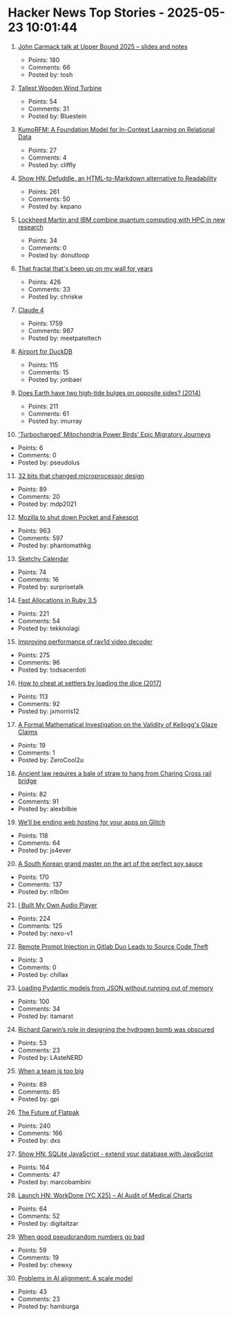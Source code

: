 # Hacker News Top Stories - 2025-05-23 10:01:44

1. [John Carmack talk at Upper Bound 2025 – slides and notes](https://twitter.com/ID_AA_Carmack/status/1925710474366034326)
   - Points: 180
   - Comments: 66
   - Posted by: tosh

2. [Tallest Wooden Wind Turbine](https://modvion.com/)
   - Points: 54
   - Comments: 31
   - Posted by: Bluestein

3. [KumoRFM: A Foundation Model for In-Context Learning on Relational Data](https://kumo.ai/company/news/kumo-relational-foundation-model/)
   - Points: 27
   - Comments: 4
   - Posted by: cliffly

4. [Show HN: Defuddle, an HTML-to-Markdown alternative to Readability](https://github.com/kepano/defuddle)
   - Points: 261
   - Comments: 50
   - Posted by: kepano

5. [Lockheed Martin and IBM combine quantum computing with HPC in new research](https://www.ibm.com/quantum/blog/lockheed-martin-sqd)
   - Points: 34
   - Comments: 0
   - Posted by: donutloop

6. [That fractal that's been up on my wall for years](https://chriskw.xyz/2025/05/21/Fractal/)
   - Points: 426
   - Comments: 33
   - Posted by: chriskw

7. [Claude 4](https://www.anthropic.com/news/claude-4)
   - Points: 1759
   - Comments: 987
   - Posted by: meetpateltech

8. [Airport for DuckDB](https://airport.query.farm/)
   - Points: 115
   - Comments: 15
   - Posted by: jonbaer

9. [Does Earth have two high-tide bulges on opposite sides? (2014)](http://physics.stackexchange.com/questions/121830/does-earth-really-have-two-high-tide-bulges-on-opposite-sides)
   - Points: 211
   - Comments: 61
   - Posted by: imurray

10. ['Turbocharged' Mitochondria Power Birds' Epic Migratory Journeys](https://www.quantamagazine.org/turbocharged-mitochondria-power-birds-epic-migratory-journeys-20250519/)
   - Points: 6
   - Comments: 0
   - Posted by: pseudolus

11. [32 bits that changed microprocessor design](https://spectrum.ieee.org/bellmac-32-ieee-milestone)
   - Points: 89
   - Comments: 20
   - Posted by: mdp2021

12. [Mozilla to shut down Pocket and Fakespot](https://support.mozilla.org/en-US/kb/future-of-pocket)
   - Points: 963
   - Comments: 597
   - Posted by: phantomathkg

13. [Sketchy Calendar](https://www.inkandswitch.com/ink/notes/sketchy-calendar/)
   - Points: 74
   - Comments: 16
   - Posted by: surprisetalk

14. [Fast Allocations in Ruby 3.5](https://railsatscale.com/2025-05-21-fast-allocations-in-ruby-3-5/)
   - Points: 221
   - Comments: 54
   - Posted by: tekknolagi

15. [Improving performance of rav1d video decoder](https://ohadravid.github.io/posts/2025-05-rav1d-faster/)
   - Points: 275
   - Comments: 96
   - Posted by: todsacerdoti

16. [How to cheat at settlers by loading the dice (2017)](https://izbicki.me/blog/how-to-cheat-at-settlers-of-catan-by-loading-the-dice-and-prove-it-with-p-values.html)
   - Points: 113
   - Comments: 92
   - Posted by: jxmorris12

17. [A Formal Mathematical Investigation on the Validity of Kellogg's Glaze Claims](https://old.reddit.com/r/theydidthemath/comments/1iljmig/_/)
   - Points: 19
   - Comments: 1
   - Posted by: ZeroCool2u

18. [Ancient law requires a bale of straw to hang from Charing Cross rail bridge](https://www.ianvisits.co.uk/articles/ancient-law-requires-a-bale-of-hay-to-hang-from-charing-cross-rail-bridge-81318/)
   - Points: 82
   - Comments: 91
   - Posted by: alexbilbie

19. [We’ll be ending web hosting for your apps on Glitch](https://blog.glitch.com/post/changes-are-coming-to-glitch/)
   - Points: 118
   - Comments: 64
   - Posted by: js4ever

20. [A South Korean grand master on the art of the perfect soy sauce](https://www.theguardian.com/world/2025/may/21/without-time-there-is-no-flavour-a-south-korean-grand-master-on-the-art-of-the-perfect-soy-sauce)
   - Points: 170
   - Comments: 137
   - Posted by: n1b0m

21. [I Built My Own Audio Player](https://nexo.sh/posts/why-i-built-a-native-mp3-player-in-swiftui/)
   - Points: 224
   - Comments: 125
   - Posted by: nexo-v1

22. [Remote Prompt Injection in Gitlab Duo Leads to Source Code Theft](https://www.legitsecurity.com/blog/remote-prompt-injection-in-gitlab-duo)
   - Points: 3
   - Comments: 0
   - Posted by: chillax

23. [Loading Pydantic models from JSON without running out of memory](https://pythonspeed.com/articles/pydantic-json-memory/)
   - Points: 100
   - Comments: 34
   - Posted by: itamarst

24. [Richard Garwin’s role in designing the hydrogen bomb was obscured](https://www.nytimes.com/2025/05/19/science/richard-garwin-hydrogen-bomb.html)
   - Points: 53
   - Comments: 23
   - Posted by: LAsteNERD

25. [When a team is too big](https://blog.alexewerlof.com/p/when-a-team-is-too-big)
   - Points: 89
   - Comments: 85
   - Posted by: gpi

26. [The Future of Flatpak](https://lwn.net/Articles/1020571/)
   - Points: 240
   - Comments: 166
   - Posted by: dxs

27. [Show HN: SQLite JavaScript - extend your database with JavaScript](https://github.com/sqliteai/sqlite-js)
   - Points: 164
   - Comments: 47
   - Posted by: marcobambini

28. [Launch HN: WorkDone (YC X25) – AI Audit of Medical Charts](undefined)
   - Points: 64
   - Comments: 52
   - Posted by: digitaltzar

29. [When good pseudorandom numbers go bad](https://blog.djnavarro.net/posts/2025-05-18_multivariate-normal-sampling-floating-point/)
   - Points: 59
   - Comments: 19
   - Posted by: chewxy

30. [Problems in AI alignment: A scale model](https://muldoon.cloud/2025/05/22/alignment.html)
   - Points: 43
   - Comments: 23
   - Posted by: hamburga

